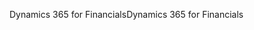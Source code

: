 <span data-ttu-id="337ff-101">Dynamics 365 for Financials</span><span class="sxs-lookup"><span data-stu-id="337ff-101">Dynamics 365 for Financials</span></span>